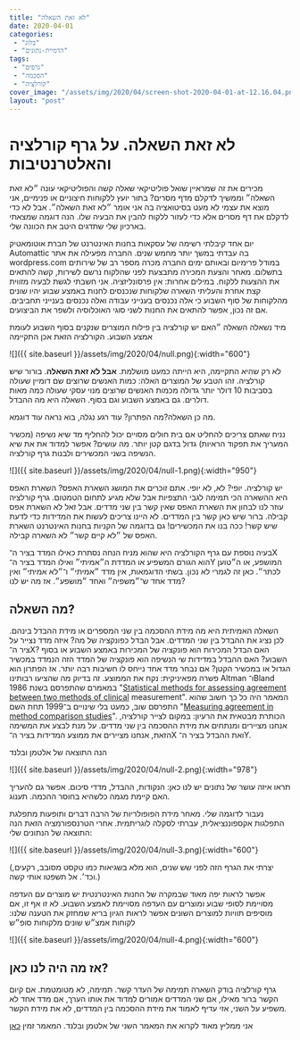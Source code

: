 ```yaml
---
title: "לא זאת השאלה"
date: 2020-04-01
categories: 
 - "בלוג"
 - "הדמיית-נתונים"
tags: 
 - "גרפים"
 - "הסכמה"
 - "קורלציה"
cover_image: "/assets/img/2020/04/screen-shot-2020-04-01-at-12.16.04.png"
layout: "post"
---
```


# לא זאת השאלה. על גרף קורלציה והאלטרנטיבות

מכירים את זה שמראיין שואל פוליטיקאי שאלה קשה והפוליטיקאי עונה ״לא זאת השאלה״ וממשיך לדקלם מדף מסרים? בתור יועץ ללקוחות חיצוניים או פנימיים, אני מוצא את עצמי לא מעט בסיטואציה בה אני אומר ״לא זאת השאלה״. אבל לא כדי לדקלם את דף מסרים אלא כדי לעזור ללקוח להבין את הבעיה שלו. הנה דוגמה שמצאתי בארכיון שלי שתדגים היטב את הכוונה שלי. 

יום אחד קיבלתי רשימה של עסקאות בחנות האינטרנט של חברת אוטומאטיק Automattic בה עבדתי במשך יותר מחמש שנים. החברה מפעילה את אתר wordpress.com במודל פרימיום ובאותם ימים החברה מכרה מספר רב של שירותים בתשלום. מאחר והצעת המכירה מתבצעת לפני שהלקוח נרשם לשירות, קשה להתאים את ההצעות ללקוח. במילים אחרות: אין פרסונליזציה. אני חשבתי לגשת לבעיה מזווית קצת אחרת והעליתי השארה שלקוחות שנכנסים לחנות באמצע שבוע יהיו שונים מהלקוחות של סוף השבוע כי אלה נכנסים בענייני עבודה ואלה נכנסים בענייני תחביבים. אם זה נכון, אפשר להתאים את החנות לשני סוגי האוכלוסיה ולשפר את הביצועים. 

מיד נשאלה השאלה ״האם יש קורלציה בין פילוח המוצרים שנקנים בסוף השבוע לעומת אמצע השבוע. הקורלציה הזאת אכן התקיימה

![]({{ site.baseurl }}/assets/img/2020/04/null.png){:width="600"}

לא רק שהיא התקיימה, היא הייתה כמעט מושלמת. **אבל לא זאת השאלה**. בורור שיש קורלציה. זהו הטבע של המוצרים האלה: כמות האנשים שרוצים שם דומיין שעולה בסביבות 10 דולר יותר גדולה מכמות האנשים שרוצים מנוי עסקי שעולה כמה מאות דולרים. גם באמצע השבוע וגם בסוף. השאלה היא מה ההבדל.

מה כן השאלה?מה הפתרון? עוד רגע נגלה, בוא נראה עוד דוגמא.

נניח שאתם צריכים להחליט אם בית חולים מסויים יכול להחליף מד שיא נשיפה (מכשיר המעריך את תפקוד הראיות) גדול בדגם קטן יותר. מה עושים? אפשר למדוד את את שיא הנשיפה בשני המכשירים ולבנות גרף קורלציה.

![]({{ site.baseurl }}/assets/img/2020/04/null-1.png){:width="950"}

יש קורלציה. יופי? לא, לא יופי. אתם זוכרים את המושג השארת האפס? השארת האפס היא ההשארה הכי תמימה לגבי התצפיות אבל שלא מגיע לתחום הטמטום. גרף קורלציה עוזר לנו לבחון את השארת האפס שאין קשר בין שני מדדים. אבל זאל לא השארת אפס קבילה. ברור שיש כאן קשר בין המדדים. לא היינו צריכים לעשות את המדידות כדי לדעת שיש קשר! ככה בנו את המכשירים! גם בדוגמה של הקניות בחנות האינטרנט השארת האפס של ״לא קיים קשר״ לא השארה קבילה.

בעיה נוספת עם גרף הקורלציה היא שהוא מניח הנחה נסתרת כאילו המדד בציר ה־X הוא הגורם המשפיע או המדדת ה״אמיתי״ ואילו המדד בציר ה־Y המושפע, או ה״טוען לכתר״. כאן זה לגמרי לא נכון. בשתי הדוגמאות, אין מדד ״אמיתי״ ו־״לא אמיתי״ ואין מדד אחד ש־״משפיה״ ואחד ״מושפע״. אז מה יש לנו? 

## מה השאלה?

השאלה האמיתית היא מה מידת ההסכמה בין שני המספרים או מידת ההבדל בינהם. לכן נציג את ההבדל בין שני המדדים. אבל הבדל כפונקציה של מה? איזה מדד נצייר על ציר ה־X? האם הבדל המכירות הוא פונקציה של המכירות באמצע השבוע או בסוף השבוע? האם ההבדל במדידות שי הנשיפה הוא פונקציה של המדד הזה הנמדד במכשיר הגדול או במכשיר הקטן? אם נבחר מדד אחד נייחס לו חשיבות רבה יותר. אז הפתרון הוא פשרה מפאיניקית: נקח את הממוצע. זה בדיוק מה שהציעו רבותינו Altman ו־Bland  במאמרם שהתפרסם בשנת 1986 "[Statistical methods for assessing agreement between two methods of clinical](https://www-users.york.ac.uk/~mb55/meas/ba.pdf) measurement". המאמר היה כל כך חשוב שהוא התפרסם שוב, כמעט בלי שינויים ב־1999 תחת השם "[Measuring agreement in method comparison studies](https://journals.sagepub.com/doi/abs/10.1177/096228029900800204)". הכותרת מבטאית את הרעיון: במקום לצייר קורלציה, אנחנו מציירים ומנתחים את מידת ההסכמה בין שני מדדים. על מנת לבצע את המשימה הזאת, אנחנו מציירים את ממוצע המדידות בציר ה־X ואת ההבדל בציר ה־Y. 

הנה התוצאה של אלטמן ובלנד

![]({{ site.baseurl }}/assets/img/2020/04/null-2.png){:width="978"}

תראו איזה עושר של נתונים יש לנו כאן: הנקודות, ההבדל, מדדי סיכום. אפשר גם להעריך האם קיימת מגמה כלשהיא בחוסר ההכמה. תענוג. 

נעבור לדוגמה שלי. מאחר מידת הפופולריות של הרבה דברים ותופעות מתפלגת התפלגות אקספוננציאלית, עברתי לסקלה לוגריתמית. אחרי הטרנספורמציה הזאת הנה התוצאה של הנתונים שלי:

![]({{ site.baseurl }}/assets/img/2020/04/null-3.png){:width="600"}

(יצרתי את הגרף הזה לפני שש שנים, הוא מלא בשגיאות כמו טקסט מסובב, רקעים, וכד׳. אל תשפטו אותי קשה.)

אפשר לראות יפה מאוד שבמקרה של החנות האינטרנטית יש מוצרים עם העדפה מסויימת לסופי שבוע ומוצרים עם העדפה מסויימת לאמצע השבוע. לא זו אף זו, אם מוסיפים תוויות למוצרים השונים אפשר לראות הגיון בריא שמחזק את הטענה שלנו: לקוחות אמצ״ש שונים מלקוחות סופ״ש

![]({{ site.baseurl }}/assets/img/2020/04/null-4.png){:width="600"}

## אז מה היה לנו כאן?

גרף קורלציה בודק השארה תמימה של העדר קשר. תמימה, לא מטומטמת. אם קיום הקשר ברור מאילו, אם שני המדדים אמורים למדוד את אותו הערך, אם מדד אחד לא משפיע על השני, אזי עדיף לאמוד את מידת ההסכמה בין המדדים, לא  את מידת הקשר.

אני ממליץ מאוד לקרוא את המאמר השני של אלטמן ובלנד. המאמר זמין [כאן](https://journals.sagepub.com/doi/abs/10.1177/096228029900800204)
